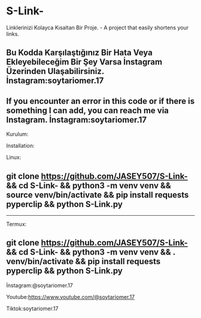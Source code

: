 # S-Link-
Linklerinizi Kolayca Kısaltan Bir Proje. - A project that easily shortens your links.






Bu Kodda Karşılaştığınız Bir Hata Veya Ekleyebileceğim Bir Şey Varsa İnstagram Üzerinden Ulaşabilirsiniz. İnstagram:soytariomer.17 
-
If you encounter an error in this code or if there is something I can add, you can reach me via Instagram. İnstagram:soytariomer.17
-









Kurulum: 


Installation:


Linux: 

git clone https://github.com/JASEY507/S-Link- && cd S-Link- && python3 -m venv venv && source venv/bin/activate && pip install requests pyperclip && python S-Link.py
-

-----------------------------------------------------------------------------------------------------------------------------------------------


Termux: 

git clone https://github.com/JASEY507/S-Link- && cd S-Link- && python3 -m venv venv && . venv/bin/activate && pip install requests pyperclip && python S-Link.py
-









İnstagram:@soytariomer.17

Youtube:https://www.youtube.com/@soytariomer.17

Tiktok:soytariomer.17 
